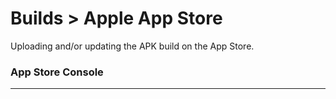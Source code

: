 <div class="page-header">
  <h1  id="page-title">Builds > Apple App Store</h1>
</div>

Uploading and/or updating the APK build on the App Store.

### App Store Console

---------
